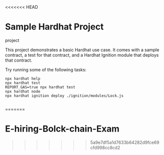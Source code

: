 <<<<<<< HEAD
# Sample Hardhat Project
project 

This project demonstrates a basic Hardhat use case. It comes with a sample contract, a test for that contract, and a Hardhat Ignition module that deploys that contract.

Try running some of the following tasks:

```shell
npx hardhat help
npx hardhat test
REPORT_GAS=true npx hardhat test
npx hardhat node
npx hardhat ignition deploy ./ignition/modules/Lock.js


```



=======
# E-hiring-Bolck-chain-Exam
>>>>>>> 5a9e7df5a1d7633b64282d9fce69cfd998cc8cd2
